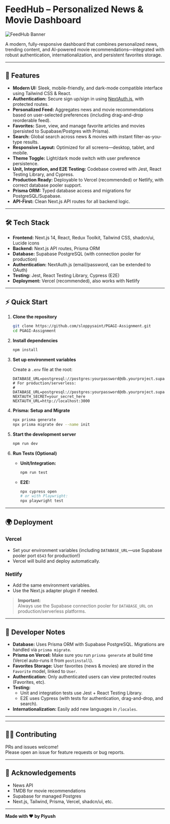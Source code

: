 # FeedHub – Personalized News & Movie Dashboard

![FeedHub Banner](https://github.com/user-attachments/assets/c183a517-cfe0-4bbf-8ec4-46e151eb3060)


A modern, fully-responsive dashboard that combines personalized news, trending content, and AI-powered movie recommendations—integrated with robust authentication, internationalization, and persistent favorites storage.

---

## 🚀 Features

- **Modern UI:** Sleek, mobile-friendly, and dark-mode compatible interface using Tailwind CSS & React.
- **Authentication:** Secure sign up/sign in using [NextAuth.js](https://next-auth.js.org/), with protected routes.
- **Personalized Feed:** Aggregates news and movie recommendations based on user-selected preferences (including drag-and-drop reorderable feed).
- **Favorites:** Save, view, and manage favorite articles and movies (persisted to Supabase/Postgres with Prisma).
- **Search:** Global search across news & movies with instant filter-as-you-type results.
- **Responsive Layout:** Optimized for all screens—desktop, tablet, and mobile.
- **Theme Toggle:** Light/dark mode switch with user preference persistence.
- **Unit, Integration, and E2E Testing:** Codebase covered with Jest, React Testing Library, and Cypress.
- **Production Ready:** Deployable to Vercel (recommended) or Netlify, with correct database pooler support.
- **Prisma ORM:** Typed database access and migrations for PostgreSQL/Supabase.
- **API-First:** Clean Next.js API routes for all backend logic.

---

## 🛠️ Tech Stack

- **Frontend:** Next.js 14, React, Redux Toolkit, Tailwind CSS, shadcn/ui, Lucide icons
- **Backend:** Next.js API routes, Prisma ORM
- **Database:** Supabase PostgreSQL (with connection pooler for production)
- **Authentication:** NextAuth.js (email/password, can be extended to OAuth)
- **Testing:** Jest, React Testing Library, Cypress (E2E)
- **Deployment:** Vercel (recommended), also works with Netlify

---

## ⚡️ Quick Start

1. **Clone the repository**
    ```bash
    git clone https://github.com/sloppysaint/PGAGI-Assignment.git
    cd PGAGI-Assignment
    ```

2. **Install dependencies**
    ```bash
    npm install
    ```

3. **Set up environment variables**

    Create a `.env` file at the root:

    ```env
    DATABASE_URL=postgresql://postgres:yourpassword@db.yourproject.supabase.co:5432/postgres
    # For production/serverless:
    # DATABASE_URL=postgresql://postgres:yourpassword@db.yourproject.supabase.co:6543/postgres
    NEXTAUTH_SECRET=your_secret_here
    NEXTAUTH_URL=http://localhost:3000
    ```

4. **Prisma: Setup and Migrate**
    ```bash
    npx prisma generate
    npx prisma migrate dev --name init
    ```

5. **Start the development server**
    ```bash
    npm run dev
    ```

6. **Run Tests (Optional)**
    - **Unit/Integration:**
        ```bash
        npm run test
        ```
    - **E2E:**
        ```bash
        npx cypress open
        # or with Playwright:
        npx playwright test
        ```

---

## 🌍 Deployment

### **Vercel**
- Set your environment variables (including `DATABASE_URL`—use Supabase pooler port `6543` for production!)
- Vercel will build and deploy automatically.

### **Netlify**
- Add the same environment variables.
- Use the Next.js adapter plugin if needed.

> **Important:**  
> Always use the Supabase connection pooler for `DATABASE_URL` on production/serverless platforms.

---

## 📝 Developer Notes

- **Database:** Uses Prisma ORM with Supabase PostgreSQL. Migrations are handled via `prisma migrate`.
- **Prisma on Vercel:** Make sure you run `prisma generate` at build time (Vercel auto-runs it from `postinstall`).
- **Favorites Storage:** User favorites (news & movies) are stored in the `Favorite` model, linked to `User`.
- **Authentication:** Only authenticated users can view protected routes (Favorites, etc).
- **Testing:**  
    - Unit and integration tests use Jest + React Testing Library.
    - E2E uses Cypress (with tests for authentication, drag-and-drop, and search).
- **Internationalization:** Easily add new languages in `/locales`.

---

---

## 🧑‍💻 Contributing

PRs and issues welcome!  
Please open an issue for feature requests or bug reports.

---


## 💬 Acknowledgements

- News API 
- TMDB for movie recommendations
- Supabase for managed Postgres
- Next.js, Tailwind, Prisma, Vercel, shadcn/ui, etc.

---

**Made with ❤️ by Piyush**



